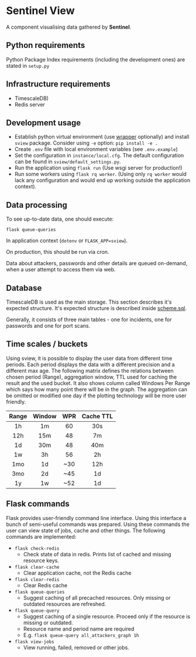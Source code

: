 # Sentinel View

A component visualising data gathered by **Sentinel**.

## Python requirements

Python Package Index requirements (including the development ones) are stated in
`setup.py`

## Infrastructure requirements

- TimescaleDB)
- Redis server


## Development usage

- Establish python virtual environment (use
  [wrapper](https://virtualenvwrapper.readthedocs.io/en/latest/) optionally)
  and install `sview` package. Consider using `-e` option: `pip install -e .`
- Create `.env` file with local environment variables (see `.env.example`)
- Set the configuration in `instance/local.cfg`. The default configuration
  can be found in `sview/default_settings.py`.
- Run the application using `flask run` (Use wsgi server for production!)
- Run some workers using `flask rq worker`. (Using only `rq worker` would lack
  any configuration and would end up working outside the application context).


## Data processing

To see up-to-date data, one should execute:

```
flask queue-queries
```

In application context (`dotenv` or `FLASK_APP=sview`).

On production, this should be run via cron.


Data about attackers, passwords and other details are queued on-demand, when a
user attempt to access them via web.

## Database

TimescaleDB is used as the main storage. This section describes it's expected
structure. It's expected structure is described inside
[scheme.sql](sview/scheme.sql).

Generally, it consists of three main tables - one for incidents, one for
passwords and one for port scans.

## Time scales / buckets

Using sview, it is possible to display the user data from different time periods.
Each period displays the data with a different precision and a different max age.
The following matrix defines the relations between chosen period (Range),
aggregation window, TTL used for caching the result and the used bucket. It also
shows column called Windows Per Range which says how many point there will be in
the graph. The aggregation can be omitted or modified one day if the plotting
technology will be more user friendly.

| Range | Window | WPR   | Cache TTL |
| :---: | :---:  | :---: | :--:      |
| 1h    | 1m     | 60    | 30s       |
| 12h   | 15m    | 48    | 7m        |
| 1d    | 30m    | 48    | 40m       |
| 1w    | 3h     | 56    | 2h        |
| 1mo   | 1d     | ~30   | 12h       |
| 3mo   | 2d     | ~45   | 1d        |
| 1y    | 1w     | ~52   | 1d        |

## Flask commands

Flask provides user-friendly command line interface. Using this interface a bunch
of semi-useful commands was prepared. Using these commands the user can view
state of jobs, cache and other things. The following commands are implemented:

- `flask check-redis`
  - Check state of data in redis. Prints list of cached and missing resource
    keys.
- `flask clear-cache`
  - Clear application cache, not the Redis cache
- `flask clear-redis`
  - Clear Redis cache
- `flask queue-queries`
  - Suggest caching of all precached resources. Only missing or outdated
    resources are refreshed.
- `flask queue-query`
  - Suggest caching of a single resource. Proceed only if the resource is
    missing or outdated.
  - Resource name and period name are required
  - E.g. `flask queue-query all_attackers_graph 1h`
- `flask view-jobs`
  - View running, failed, removed or other jobs.
